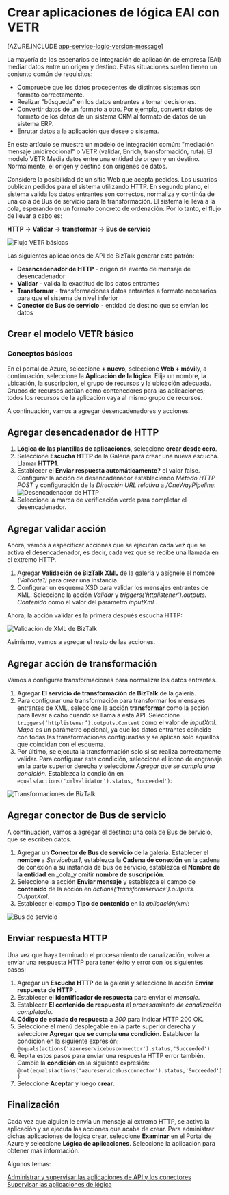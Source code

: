 <properties
   pageTitle="Crear aplicaciones de lógica de EAI con VETR en las aplicaciones de la lógica de servicio de la aplicación de Azure | Microsoft Azure"
   description="Validar, codificar y transformar las características de servicios de BizTalk XML"
   services="logic-apps"
   documentationCenter=".net,nodejs,java"
   authors="rajeshramabathiran"
   manager="erikre"
   editor=""/>

<tags
   ms.service="logic-apps"
   ms.devlang="multiple"
   ms.topic="article"
   ms.tgt_pltfrm="na"
   ms.workload="na"
   ms.date="04/20/2016"
   ms.author="rajram"/>


# <a name="create-eai-logic-app-using-vetr"></a>Crear aplicaciones de lógica EAI con VETR

[AZURE.INCLUDE [app-service-logic-version-message](../../includes/app-service-logic-version-message.md)]

La mayoría de los escenarios de integración de aplicación de empresa (EAI) mediar datos entre un origen y destino. Estas situaciones suelen tienen un conjunto común de requisitos:

- Compruebe que los datos procedentes de distintos sistemas son formato correctamente.
- Realizar "búsqueda" en los datos entrantes a tomar decisiones.
- Convertir datos de un formato a otro. Por ejemplo, convertir datos de formato de los datos de un sistema CRM al formato de datos de un sistema ERP.
- Enrutar datos a la aplicación que desee o sistema.

En este artículo se muestra un modelo de integración común: "mediación mensaje unidireccional" o VETR (validar, Enrich, transformación, ruta). El modelo VETR Media datos entre una entidad de origen y un destino. Normalmente, el origen y destino son orígenes de datos.

Considere la posibilidad de un sitio Web que acepta pedidos. Los usuarios publican pedidos para el sistema utilizando HTTP. En segundo plano, el sistema valida los datos entrantes son correctos, normaliza y continúa de una cola de Bus de servicio para la transformación. El sistema le lleva a la cola, esperando en un formato concreto de ordenación. Por lo tanto, el flujo de llevar a cabo es:

**HTTP** → **Validar** → **transformar** → **Bus de servicio**

![Flujo VETR básicas][1]

Las siguientes aplicaciones de API de BizTalk generar este patrón:

* **Desencadenador de HTTP** - origen de evento de mensaje de desencadenador
* **Validar** - valida la exactitud de los datos entrantes
* **Transformar** - transformaciones datos entrantes a formato necesarios para que el sistema de nivel inferior
* **Conector de Bus de servicio** - entidad de destino que se envían los datos


## <a name="constructing-the-basic-vetr-pattern"></a>Crear el modelo VETR básico
### <a name="the-basics"></a>Conceptos básicos

En el portal de Azure, seleccione **+ nuevo**, seleccione **Web + móvil**y, a continuación, seleccione la **Aplicación de la lógica**. Elija un nombre, la ubicación, la suscripción, el grupo de recursos y la ubicación adecuada. Grupos de recursos actúan como contenedores para las aplicaciones; todos los recursos de la aplicación vaya al mismo grupo de recursos.

A continuación, vamos a agregar desencadenadores y acciones.


## <a name="add-http-trigger"></a>Agregar desencadenador de HTTP
1. **Lógica de las plantillas de aplicaciones**, seleccione **crear desde cero**.
1. Seleccione **Escucha HTTP** de la Galería para crear una nueva escucha. Llamar **HTTP1**.
2. Establecer el **Enviar respuesta automáticamente?** el valor false. Configurar la acción de desencadenador estableciendo _Método HTTP_ _POST_ y configuración de la _Dirección URL relativa_ a _/OneWayPipeline_:  
    ![Desencadenador de HTTP][2]
3. Seleccione la marca de verificación verde para completar el desencadenador.

## <a name="add-validate-action"></a>Agregar validar acción

Ahora, vamos a especificar acciones que se ejecutan cada vez que se activa el desencadenador, es decir, cada vez que se recibe una llamada en el extremo HTTP.

1. Agregar **Validación de BizTalk XML** de la galería y asígnele el nombre _(Validate1)_ para crear una instancia.
2. Configurar un esquema XSD para validar los mensajes entrantes de XML. Seleccione la acción _Validar_ y _triggers('httplistener').outputs. Contenido_ como el valor del parámetro _inputXml_ .

Ahora, la acción validar es la primera después escucha HTTP: 

![Validación de XML de BizTalk][3]

Asimismo, vamos a agregar el resto de las acciones. 

## <a name="add-transform-action"></a>Agregar acción de transformación
Vamos a configurar transformaciones para normalizar los datos entrantes.

1. Agregar **El servicio de transformación de BizTalk** de la galería.
2. Para configurar una transformación para transformar los mensajes entrantes de XML, seleccione la acción **transformar** como la acción para llevar a cabo cuando se llama a esta API. Seleccione ```triggers(‘httplistener’).outputs.Content``` como el valor de _inputXml_. *Mapa* es un parámetro opcional, ya que los datos entrantes coincide con todas las transformaciones configuradas y se aplican sólo aquellos que coincidan con el esquema.
3. Por último, se ejecuta la transformación solo si se realiza correctamente validar. Para configurar esta condición, seleccione el icono de engranaje en la parte superior derecha y seleccione _Agregar que se cumpla una condición_. Establezca la condición en ```equals(actions('xmlvalidator').status,'Succeeded')```:  

![Transformaciones de BizTalk][4]


## <a name="add-service-bus-connector"></a>Agregar conector de Bus de servicio
A continuación, vamos a agregar el destino: una cola de Bus de servicio, que se escriben datos.

1. Agregar un **Conector de Bus de servicio** de la galería. Establecer el **nombre** a _Servicebus1_, establezca la **Cadena de conexión** en la cadena de conexión a su instancia de bus de servicio, establezca el **Nombre de la entidad** en _cola_y omitir **nombre de suscripción**.
2. Seleccione la acción **Enviar mensaje** y establezca el campo de **contenido** de la acción en _actions('transformservice').outputs. OutputXml_.
3. Establecer el campo **Tipo de contenido** en la *aplicación/xml*:  

![Bus de servicio][5]


## <a name="send-http-response"></a>Enviar respuesta HTTP
Una vez que haya terminado el procesamiento de canalización, volver a enviar una respuesta HTTP para tener éxito y error con los siguientes pasos:

1. Agregar un **Escucha HTTP** de la galería y seleccione la acción **Enviar respuesta de HTTP** .
2. Establecer el **identificador de respuesta** para enviar el *mensaje*.
2. Establecer **El contenido de respuesta** al *procesamiento de canalización completado*.
3. **Código de estado de respuesta** a *200* para indicar HTTP 200 OK.
4. Seleccione el menú desplegable en la parte superior derecha y seleccione **Agregar que se cumpla una condición**.  Establecer la condición en la siguiente expresión:  
    ```@equals(actions('azureservicebusconnector').status,'Succeeded')```  <br/>
5. Repita estos pasos para enviar una respuesta HTTP error también. Cambie la **condición** en la siguiente expresión:  
```@not(equals(actions('azureservicebusconnector').status,'Succeeded'))``` <br/>
6. Seleccione **Aceptar** y luego **crear**.



## <a name="completion"></a>Finalización
Cada vez que alguien le envía un mensaje al extremo HTTP, se activa la aplicación y se ejecuta las acciones que acaba de crear. Para administrar dichas aplicaciones de lógica crear, seleccione **Examinar** en el Portal de Azure y seleccione **Lógica de aplicaciones**. Seleccione la aplicación para obtener más información.

Algunos temas:

[Administrar y supervisar las aplicaciones de API y los conectores](app-service-logic-monitor-your-connectors.md)  <br/>
[Supervisar las aplicaciones de lógica](app-service-logic-monitor-your-logic-apps.md)

<!--image references -->
[1]: ./media/app-service-logic-create-EAI-logic-app-using-VETR/BasicVETR.PNG
[2]: ./media/app-service-logic-create-EAI-logic-app-using-VETR/HTTPListener.PNG
[3]: ./media/app-service-logic-create-EAI-logic-app-using-VETR/BizTalkXMLValidator.PNG
[4]: ./media/app-service-logic-create-EAI-logic-app-using-VETR/BizTalkTransforms.PNG
[5]: ./media/app-service-logic-create-EAI-logic-app-using-VETR/AzureServiceBus.PNG
